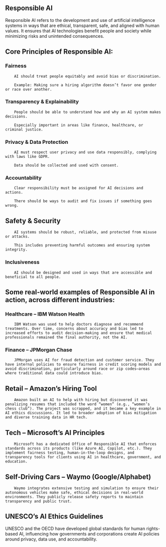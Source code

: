 ## Responsible AI

Responsible AI refers to the development and use of artificial intelligence systems in ways that are ethical, transparent, safe, and aligned with human values. It ensures that AI technologies benefit people and society while minimizing risks and unintended consequences.

## Core Principles of Responsible AI:

### Fairness

        AI should treat people equitably and avoid bias or discrimination.

        Example: Making sure a hiring algorithm doesn’t favor one gender or race over another.

### Transparency & Explainability

        People should be able to understand how and why an AI system makes decisions.

        Especially important in areas like finance, healthcare, or criminal justice.

### Privacy & Data Protection

        AI must respect user privacy and use data responsibly, complying with laws like GDPR.

        Data should be collected and used with consent.

### Accountability

        Clear responsibility must be assigned for AI decisions and actions.

        There should be ways to audit and fix issues if something goes wrong.

## Safety & Security

        AI systems should be robust, reliable, and protected from misuse or attacks.

        This includes preventing harmful outcomes and ensuring system integrity.

### Inclusiveness

        AI should be designed and used in ways that are accessible and beneficial to all people.


## Some real-world examples of Responsible AI in action, across different industries:

### Healthcare – IBM Watson Health

        IBM Watson was used to help doctors diagnose and recommend treatments. Over time, concerns about accuracy and bias led to increased efforts to audit decision-making and ensure that medical professionals remained the final authority, not the AI.

### Finance – JPMorgan Chase

        JPMorgan uses AI for fraud detection and customer service. They have internal policies to ensure fairness in credit scoring models and avoid discrimination, particularly around race or zip codes—areas where traditional data could introduce bias.

## Retail – Amazon’s Hiring Tool

        Amazon built an AI to help with hiring but discovered it was penalizing resumes that included the word “women” (e.g., “women’s chess club”). The project was scrapped, and it became a key example in AI ethics discussions. It led to broader adoption of bias mitigation and diverse training data in HR tech.

## Tech – Microsoft’s AI Principles

        Microsoft has a dedicated Office of Responsible AI that enforces standards across its products (like Azure AI, Copilot, etc.). They implement fairness testing, human-in-the-loop designs, and transparency tools for clients using AI in healthcare, government, and education.

## Self-Driving Cars – Waymo (Google/Alphabet)

        Waymo integrates extensive testing and simulation to ensure their autonomous vehicles make safe, ethical decisions in real-world environments. They publicly release safety reports to maintain transparency and public trust.

## UNESCO’s AI Ethics Guidelines

UNESCO and the OECD have developed global standards for human rights-based AI, influencing how governments and corporations create AI policies around privacy, data use, and accountability.

